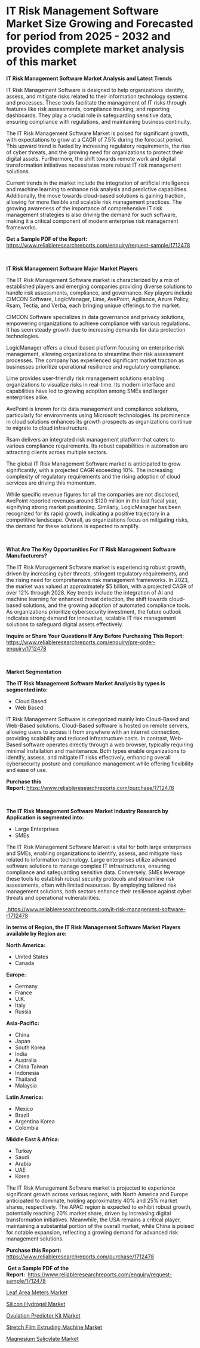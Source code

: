 <p><h1>IT Risk Management Software Market Size Growing and Forecasted for period from 2025 - 2032 and provides complete market analysis of this market</h1></p><p><strong>IT Risk Management Software Market Analysis and Latest Trends</strong></p>
<p><p>IT Risk Management Software is designed to help organizations identify, assess, and mitigate risks related to their information technology systems and processes. These tools facilitate the management of IT risks through features like risk assessments, compliance tracking, and reporting dashboards. They play a crucial role in safeguarding sensitive data, ensuring compliance with regulations, and maintaining business continuity.</p><p>The IT Risk Management Software Market is poised for significant growth, with expectations to grow at a CAGR of 7.5% during the forecast period. This upward trend is fueled by increasing regulatory requirements, the rise of cyber threats, and the growing need for organizations to protect their digital assets. Furthermore, the shift towards remote work and digital transformation initiatives necessitates more robust IT risk management solutions.</p><p>Current trends in the market include the integration of artificial intelligence and machine learning to enhance risk analysis and predictive capabilities. Additionally, the move towards cloud-based solutions is gaining traction, allowing for more flexible and scalable risk management practices. The growing awareness of the importance of comprehensive IT risk management strategies is also driving the demand for such software, making it a critical component of modern enterprise risk management frameworks.</p></p>
<p><strong>Get a Sample PDF of the Report:&nbsp;</strong> <a href="https://www.reliableresearchreports.com/enquiry/request-sample/1712478?utm_campaign=123&utm_medium=2&utm_source=Github&utm_content=ia&utm_term=28032025&utm_id=it-risk-management-software">https://www.reliableresearchreports.com/enquiry/request-sample/1712478</a></p>
<p>&nbsp;</p>
<p><strong>IT Risk Management Software Major Market Players</strong></p>
<p><p>The IT Risk Management Software market is characterized by a mix of established players and emerging companies providing diverse solutions to handle risk assessments, compliance, and governance. Key players include CIMCON Software, LogicManager, Lime, AvePoint, Agiliance, Azure Policy, Rsam, Tectia, and Verba, each bringing unique offerings to the market.</p><p>CIMCON Software specializes in data governance and privacy solutions, empowering organizations to achieve compliance with various regulations. It has seen steady growth due to increasing demands for data protection technologies.</p><p>LogicManager offers a cloud-based platform focusing on enterprise risk management, allowing organizations to streamline their risk assessment processes. The company has experienced significant market traction as businesses prioritize operational resilience and regulatory compliance.</p><p>Lime provides user-friendly risk management solutions enabling organizations to visualize risks in real-time. Its modern interface and capabilities have led to growing adoption among SMEs and larger enterprises alike.</p><p>AvePoint is known for its data management and compliance solutions, particularly for environments using Microsoft technologies. Its prominence in cloud solutions enhances its growth prospects as organizations continue to migrate to cloud infrastructure.</p><p>Rsam delivers an integrated risk management platform that caters to various compliance requirements. Its robust capabilities in automation are attracting clients across multiple sectors.</p><p>The global IT Risk Management Software market is anticipated to grow significantly, with a projected CAGR exceeding 10%. The increasing complexity of regulatory requirements and the rising adoption of cloud services are driving this momentum.</p><p>While specific revenue figures for all the companies are not disclosed, AvePoint reported revenues around $120 million in the last fiscal year, signifying strong market positioning. Similarly, LogicManager has been recognized for its rapid growth, indicating a positive trajectory in a competitive landscape. Overall, as organizations focus on mitigating risks, the demand for these solutions is expected to amplify.</p></p>
<p>&nbsp;</p>
<p><strong>What Are The Key Opportunities For IT Risk Management Software Manufacturers?</strong></p>
<p><p>The IT Risk Management Software market is experiencing robust growth, driven by increasing cyber threats, stringent regulatory requirements, and the rising need for comprehensive risk management frameworks. In 2023, the market was valued at approximately $5 billion, with a projected CAGR of over 12% through 2028. Key trends include the integration of AI and machine learning for enhanced threat detection, the shift towards cloud-based solutions, and the growing adoption of automated compliance tools. As organizations prioritize cybersecurity investment, the future outlook indicates strong demand for innovative, scalable IT risk management solutions to safeguard digital assets effectively.</p></p>
<p><strong>Inquire or Share Your Questions If Any Before Purchasing This Report:</strong> <a href="https://www.reliableresearchreports.com/enquiry/pre-order-enquiry/1712478?utm_campaign=123&utm_medium=2&utm_source=Github&utm_content=ia&utm_term=28032025&utm_id=it-risk-management-software">https://www.reliableresearchreports.com/enquiry/pre-order-enquiry/1712478</a></p>
<p>&nbsp;</p>
<p><strong>Market Segmentation</strong></p>
<p><strong>The IT Risk Management Software Market Analysis by types is segmented into:</strong></p>
<p><ul><li>Cloud Based</li><li>Web Based</li></ul></p>
<p><p>IT Risk Management Software is categorized mainly into Cloud-Based and Web-Based solutions. Cloud-Based software is hosted on remote servers, allowing users to access it from anywhere with an internet connection, providing scalability and reduced infrastructure costs. In contrast, Web-Based software operates directly through a web browser, typically requiring minimal installation and maintenance. Both types enable organizations to identify, assess, and mitigate IT risks effectively, enhancing overall cybersecurity posture and compliance management while offering flexibility and ease of use.</p></p>
<p><strong>Purchase this Report:&nbsp;</strong><a href="https://www.reliableresearchreports.com/purchase/1712478?utm_campaign=123&utm_medium=2&utm_source=Github&utm_content=ia&utm_term=28032025&utm_id=it-risk-management-software">https://www.reliableresearchreports.com/purchase/1712478</a></p>
<p>&nbsp;</p>
<p><strong>The IT Risk Management Software Market Industry Research by Application is segmented into:</strong></p>
<p><ul><li>Large Enterprises</li><li>SMEs</li></ul></p>
<p><p>The IT Risk Management Software Market is vital for both large enterprises and SMEs, enabling organizations to identify, assess, and mitigate risks related to information technology. Large enterprises utilize advanced software solutions to manage complex IT infrastructures, ensuring compliance and safeguarding sensitive data. Conversely, SMEs leverage these tools to establish robust security protocols and streamline risk assessments, often with limited resources. By employing tailored risk management solutions, both sectors enhance their resilience against cyber threats and operational vulnerabilities.</p></p>
<p><a href="https://www.reliableresearchreports.com/it-risk-management-software-r1712478?utm_campaign=123&utm_medium=2&utm_source=Github&utm_content=ia&utm_term=28032025&utm_id=it-risk-management-software">&nbsp;https://www.reliableresearchreports.com/it-risk-management-software-r1712478</a></p>
<p><strong>In terms of Region, the IT Risk Management Software Market Players available by Region are:</strong></p>
<p>
    <p> <strong> North America: </strong>
        <ul>
            <li>United States</li>
            <li>Canada</li>
        </ul>
        </p> 
    <p> <strong> Europe: </strong>
        <ul>
            <li>Germany</li>
            <li>France</li>
            <li>U.K.</li>
            <li>Italy</li>
            <li>Russia</li>
        </ul>
        </p> 
    <p> <strong> Asia-Pacific: </strong>
        <ul>
            <li>China</li>
            <li>Japan</li>
            <li>South Korea</li>
            <li>India</li>
            <li>Australia</li>
            <li>China Taiwan</li>
            <li>Indonesia</li>
            <li>Thailand</li>
            <li>Malaysia</li>
        </ul>
        </p> 
    <p> <strong> Latin America: </strong>
        <ul>
            <li>Mexico</li>
            <li>Brazil</li>
            <li>Argentina Korea</li>
            <li>Colombia</li>
        </ul>
        </p> 
    <p> <strong> Middle East & Africa: </strong>
        <ul>
            <li>Turkey</li>
            <li>Saudi</li>
            <li>Arabia</li>
            <li>UAE</li>
            <li>Korea</li>
        </ul>
    </p>
    </p>
<p><p>The IT Risk Management Software market is projected to experience significant growth across various regions, with North America and Europe anticipated to dominate, holding approximately 40% and 25% market shares, respectively. The APAC region is expected to exhibit robust growth, potentially reaching 20% market share, driven by increasing digital transformation initiatives. Meanwhile, the USA remains a critical player, maintaining a substantial portion of the overall market, while China is poised for notable expansion, reflecting a growing demand for advanced risk management solutions.</p></p>
<p><strong>Purchase this Report: </strong><a href="https://www.reliableresearchreports.com/purchase/1712478?utm_campaign=123&utm_medium=2&utm_source=Github&utm_content=ia&utm_term=28032025&utm_id=it-risk-management-software">https://www.reliableresearchreports.com/purchase/1712478</a></p>
<p>&nbsp;<strong>Get a Sample PDF of the Report:&nbsp;&nbsp;</strong><a href="https://www.reliableresearchreports.com/enquiry/request-sample/1712478?utm_campaign=123&utm_medium=2&utm_source=Github&utm_content=ia&utm_term=28032025&utm_id=it-risk-management-software">https://www.reliableresearchreports.com/enquiry/request-sample/1712478</a></p>
<p><strong></strong></p>
<p><p><a href="https://github.com/jugutstam/Market-Research-Report-List-1/blob/main/leaf-area-meters-market.md?utm_campaign=123&utm_medium=2&utm_source=Github&utm_content=ia&utm_term=28032025&utm_id=it-risk-management-software">Leaf Area Meters Market</a></p><p><a href="https://github.com/pilukypalis/Market-Research-Report-List-1/blob/main/silicon-hydrogel-market.md?utm_campaign=123&utm_medium=2&utm_source=Github&utm_content=ia&utm_term=28032025&utm_id=it-risk-management-software">Silicon Hydrogel Market</a></p><p><a href="https://github.com/siertnamba7u/Market-Research-Report-List-1/blob/main/ovulation-predictor-kit-market.md?utm_campaign=123&utm_medium=2&utm_source=Github&utm_content=ia&utm_term=28032025&utm_id=it-risk-management-software">Ovulation Predictor Kit Market</a></p><p><a href="https://github.com/zakkistuey/Market-Research-Report-List-1/blob/main/stretch-film-extruding-machine-market.md?utm_campaign=123&utm_medium=2&utm_source=Github&utm_content=ia&utm_term=28032025&utm_id=it-risk-management-software">Stretch Film Extruding Machine Market</a></p><p><a href="https://github.com/reahmmunises/Market-Research-Report-List-1/blob/main/magnesium-salicylate-market.md?utm_campaign=123&utm_medium=2&utm_source=Github&utm_content=ia&utm_term=28032025&utm_id=it-risk-management-software">Magnesium Salicylate Market</a></p></p>